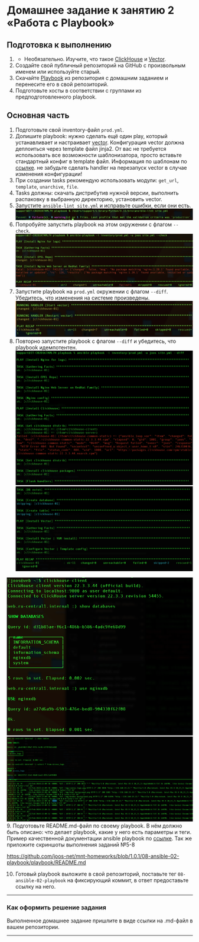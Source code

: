 # Домашнее задание к занятию 2 «Работа с Playbook»

## Подготовка к выполнению

1. * Необязательно. Изучите, что такое [ClickHouse](https://www.youtube.com/watch?v=fjTNS2zkeBs) и [Vector](https://www.youtube.com/watch?v=CgEhyffisLY).
2. Создайте свой публичный репозиторий на GitHub с произвольным именем или используйте старый.
3. Скачайте [Playbook](./playbook/) из репозитория с домашним заданием и перенесите его в свой репозиторий.
4. Подготовьте хосты в соответствии с группами из предподготовленного playbook.

## Основная часть

1. Подготовьте свой inventory-файл `prod.yml`.
2. Допишите playbook: нужно сделать ещё один play, который устанавливает и настраивает [vector](https://vector.dev). Конфигурация vector должна деплоиться через template файл jinja2. От вас не требуется использовать все возможности шаблонизатора, просто вставьте стандартный конфиг в template файл. Информация по шаблонам по [ссылке](https://www.dmosk.ru/instruktions.php?object=ansible-nginx-install). не забудьте сделать handler на перезапуск vector в случае изменения конфигурации!
3. При создании tasks рекомендую использовать модули: `get_url`, `template`, `unarchive`, `file`.
4. Tasks должны: скачать дистрибутив нужной версии, выполнить распаковку в выбранную директорию, установить vector.
5. Запустите `ansible-lint site.yml` и исправьте ошибки, если они есть.
![5](https://github.com/joos-net/mnt-homeworks/blob/master/08-ansible-02-playbook/img/5.png)
6. Попробуйте запустить playbook на этом окружении с флагом `--check`.
![6](https://github.com/joos-net/mnt-homeworks/blob/master/08-ansible-02-playbook/img/6.png)
7. Запустите playbook на `prod.yml` окружении с флагом `--diff`. Убедитесь, что изменения на системе произведены.
![7](https://github.com/joos-net/mnt-homeworks/blob/master/08-ansible-02-playbook/img/7.png)
8. Повторно запустите playbook с флагом `--diff` и убедитесь, что playbook идемпотентен.
![81](https://github.com/joos-net/mnt-homeworks/blob/master/08-ansible-02-playbook/img/81.png)
![82](https://github.com/joos-net/mnt-homeworks/blob/master/08-ansible-02-playbook/img/82.png)

![91](https://github.com/joos-net/mnt-homeworks/blob/master/08-ansible-02-playbook/img/91.png)
![92](https://github.com/joos-net/mnt-homeworks/blob/master/08-ansible-02-playbook/img/92.png)
9. Подготовьте README.md-файл по своему playbook. В нём должно быть описано: что делает playbook, какие у него есть параметры и теги. Пример качественной документации ansible playbook по [ссылке](https://github.com/opensearch-project/ansible-playbook). Так же приложите скриншоты выполнения заданий №5-8

https://github.com/joos-net/mnt-homeworks/blob/1.0.1/08-ansible-02-playbook/playbook/README.md

10. Готовый playbook выложите в свой репозиторий, поставьте тег `08-ansible-02-playbook` на фиксирующий коммит, в ответ предоставьте ссылку на него.

---

### Как оформить решение задания

Выполненное домашнее задание пришлите в виде ссылки на .md-файл в вашем репозитории.

---
